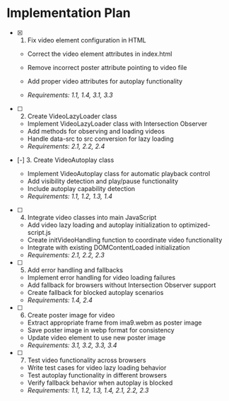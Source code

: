 # Implementation Plan

- [x] 1. Fix video element configuration in HTML



  - Correct the video element attributes in index.html
  - Remove incorrect poster attribute pointing to video file
  - Add proper video attributes for autoplay functionality






  - _Requirements: 1.1, 1.4, 3.1, 3.3_


- [ ] 2. Create VideoLazyLoader class
  - Implement VideoLazyLoader class with Intersection Observer
  - Add methods for observing and loading videos
  - Handle data-src to src conversion for lazy loading
  - _Requirements: 2.1, 2.2, 2.4_



- [-] 3. Create VideoAutoplay class  

  - Implement VideoAutoplay class for automatic playback control
  - Add visibility detection and play/pause functionality
  - Include autoplay capability detection
  - _Requirements: 1.1, 1.2, 1.3, 1.4_

- [ ] 4. Integrate video classes into main JavaScript
  - Add video lazy loading and autoplay initialization to optimized-script.js
  - Create initVideoHandling function to coordinate video functionality
  - Integrate with existing DOMContentLoaded initialization
  - _Requirements: 2.1, 2.2, 2.3_

- [ ] 5. Add error handling and fallbacks
  - Implement error handling for video loading failures
  - Add fallback for browsers without Intersection Observer support
  - Create fallback for blocked autoplay scenarios
  - _Requirements: 1.4, 2.4_

- [ ] 6. Create poster image for video
  - Extract appropriate frame from ima9.webm as poster image
  - Save poster image in webp format for consistency
  - Update video element to use new poster image
  - _Requirements: 3.1, 3.2, 3.3, 3.4_

- [ ] 7. Test video functionality across browsers
  - Write test cases for video lazy loading behavior
  - Test autoplay functionality in different browsers
  - Verify fallback behavior when autoplay is blocked
  - _Requirements: 1.1, 1.2, 1.3, 1.4, 2.1, 2.2, 2.3_